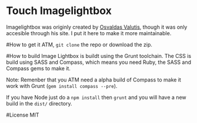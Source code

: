 Touch Imagelightbox
==============
Imagelightbox was originly created by [Osvaldas Valutis](http://osvaldas.info/image-lightbox-responsive-touch-friendly), though it was only accesible through his site. I put it here to make it more maintainable.

#How to get it
ATM, `git clone` the repo or download the zip.

#How to build
Image Lightbox is buildt using the Grunt toolchain. The CSS is build using SASS and Compass, which means you need Ruby, the SASS and Compass gems to make it. 

Note: Remenber that you ATM need a alpha build of Compass to make it work with Grunt (`gem install compass --pre`).

If you have Node just do a `npm install` then `grunt` and you will have a new build in the `dist/` directory.

#License
MIT
